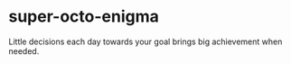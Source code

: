 # super-octo-enigma
Little decisions each day towards your goal brings big achievement when needed.
